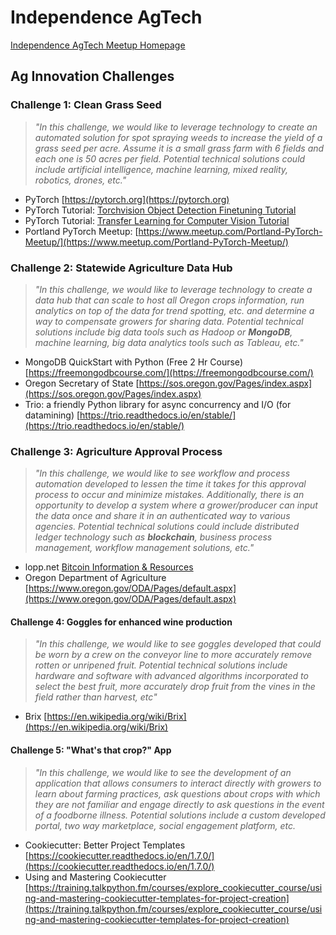 # Independence AgTech
[Independence AgTech Meetup Homepage](https://www.meetup.com/Independence-Ag-Tech-Meetup/ "Meetup Homepage")

## Ag Innovation Challenges

### Challenge 1: Clean Grass Seed
> *"In this challenge, we would like to leverage technology to create an automated solution for spot spraying weeds to increase the yield of a grass seed per acre.  Assume it is a small grass farm with 6 fields and each one is 50 acres per field.  Potential technical solutions could include artificial 
intelligence, machine learning, mixed reality, robotics, drones, etc."*

+ PyTorch [https://pytorch.org](https://pytorch.org)
+ PyTorch Tutorial: [Torchvision Object Detection Finetuning Tutorial](https://pytorch.org/tutorials/intermediate/torchvision_tutorial.html)
+ PyTorch Tutorial: [Transfer Learning for Computer Vision Tutorial](https://pytorch.org/tutorials/beginner/transfer_learning_tutorial.html)
+ Portland PyTorch Meetup: [https://www.meetup.com/Portland-PyTorch-Meetup/](https://www.meetup.com/Portland-PyTorch-Meetup/)

### Challenge 2: Statewide Agriculture Data Hub
> *"In this challenge, we would like to leverage technology to create a data hub that can scale to host all Oregon crops information, run analytics on top of the data for trend spotting, etc. and determine a way to compensate growers for sharing data.  Potential technical solutions include big data tools such as Hadoop or **MongoDB**, machine learning, big data analytics tools such as Tableau, etc."*
+ MongoDB QuickStart with Python (Free 2 Hr Course) [https://freemongodbcourse.com/](https://freemongodbcourse.com/)
+ Oregon Secretary of State [https://sos.oregon.gov/Pages/index.aspx](https://sos.oregon.gov/Pages/index.aspx)
+ Trio: a friendly Python library for async concurrency and I/O (for datamining) [https://trio.readthedocs.io/en/stable/](https://trio.readthedocs.io/en/stable/)

### Challenge 3: Agriculture Approval Process
> *"In this challenge, we would like to see workflow and process automation developed to lessen the time it takes for this approval process to occur and minimize mistakes.  Additionally, there is an opportunity to develop a system where a grower/producer can input the data once and share it in an authenticated way to various agencies.  Potential technical solutions could include distributed ledger technology such as **blockchain**, business process management, workflow management solutions, etc."*
+ lopp.net [Bitcoin Information & Resources](https://www.lopp.net/bitcoin-information.html)
+ Oregon Department of Agriculture [https://www.oregon.gov/ODA/Pages/default.aspx](https://www.oregon.gov/ODA/Pages/default.aspx)

#### Challenge 4: Goggles for enhanced wine production
> *"In this challenge, we would like to see goggles developed that could be worn by a crew on the conveyor line to more accurately remove rotten or unripened fruit.  Potential technical solutions include hardware and software with advanced algorithms incorporated to select the best fruit, more accurately drop fruit from the vines in the field rather than harvest, etc"*
+ Brix [https://en.wikipedia.org/wiki/Brix](https://en.wikipedia.org/wiki/Brix)

#### Challenge 5: "What's that crop?" App
> *"In this challenge, we would like to see the development of an application that allows consumers to interact directly with growers to learn about farming practices, ask questions about crops with which they are not familiar and engage directly to ask questions in the event of a foodborne illness.  Potential solutions include a custom developed portal, two way marketplace, social engagement platform, etc.*
+ Cookiecutter: Better Project Templates [https://cookiecutter.readthedocs.io/en/1.7.0/](https://cookiecutter.readthedocs.io/en/1.7.0/)
+ Using and Mastering Cookiecutter [https://training.talkpython.fm/courses/explore_cookiecutter_course/using-and-mastering-cookiecutter-templates-for-project-creation](https://training.talkpython.fm/courses/explore_cookiecutter_course/using-and-mastering-cookiecutter-templates-for-project-creation)